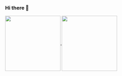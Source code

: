 ### Hi there 👋

<!--
**EnzoZKe/EnzoZKe** is a ✨ _special_ ✨ repository because its `README.md` (this file) appears on your GitHub profile.

Here are some ideas to get you started:

- 🔭 I’m currently working on ...
- 🌱 I’m currently learning ...
- 👯 I’m looking to collaborate on ...
- 🤔 I’m looking for help with ...
- 💬 Ask me about ...
- 📫 How to reach me: ...
- 😄 Pronouns: ...
- ⚡ Fun fact: ...
-->
<a href="{seu link do github}">
  <img height=180em align="center" src="https://github-readme-stats.vercel.app/api?username={seu nome do gihub}&show_icons=true&theme=gruvbox" />
</a>
<a href="{seu link do github}">
 <img height=180em align="center" src="https://github-readme-stats.vercel.app/api/top-langs/?username={seu nome do gihub}&layout=compact&theme=gruvbox" />
</a>
